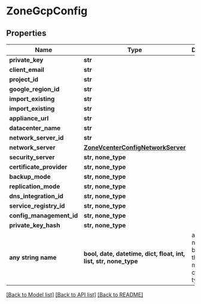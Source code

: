 # ZoneGcpConfig


## Properties
Name | Type | Description | Notes
------------ | ------------- | ------------- | -------------
**private_key** | **str** |  | [optional] 
**client_email** | **str** |  | [optional] 
**project_id** | **str** |  | [optional] 
**google_region_id** | **str** |  | [optional] 
**import_existing** | **str** |  | [optional] 
**import_existing** | **str** |  | [optional] 
**appliance_url** | **str** |  | [optional] 
**datacenter_name** | **str** |  | [optional] 
**network_server_id** | **str** |  | [optional] 
**network_server** | [**ZoneVcenterConfigNetworkServer**](ZoneVcenterConfigNetworkServer.md) |  | [optional] 
**security_server** | **str, none_type** |  | [optional] 
**certificate_provider** | **str, none_type** |  | [optional] 
**backup_mode** | **str, none_type** |  | [optional] 
**replication_mode** | **str, none_type** |  | [optional] 
**dns_integration_id** | **str, none_type** |  | [optional] 
**service_registry_id** | **str, none_type** |  | [optional] 
**config_management_id** | **str, none_type** |  | [optional] 
**private_key_hash** | **str, none_type** |  | [optional] 
**any string name** | **bool, date, datetime, dict, float, int, list, str, none_type** | any string name can be used but the value must be the correct type | [optional]

[[Back to Model list]](../README.md#documentation-for-models) [[Back to API list]](../README.md#documentation-for-api-endpoints) [[Back to README]](../README.md)


